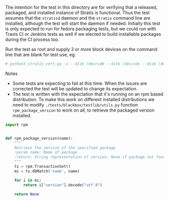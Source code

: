 
The intention for the test in this directory are for verifying that a
released, packaged, and installed instance of Stratis is functional.
Thus the test assumes that the `stratisd` daemon and the `stratis` command
line are installed, although the test will start the daemon if needed.
Initially this test is only expected to run for fedora packaging tests, but
we could run with Travis CI or Jenkins tests as well if
we elected to build installable packages during the CI process too.

Run the test as root and supply 3 or more block devices on the
command line that are blank for test use, eg.

```bash
# python3 stratis_cert.py -v --disk /dev/vdb --disk /dev/vdc --disk /dev/vdd
```

Notes
* Some tests are expecting to fail at this time.  When the issues are corrected
the test will be updated to change its expectation.
* The test is written with the expectation that it's running on an rpm based
distribution.  To make this work on different installed distributions we need
to modify `./tests/blackbox/testlib/utils.py` function `rpm_package_version` to
work on all, to retrieve the packaged version installed.

```python
import rpm


def rpm_package_version(name):
    """
    Retrieve the version of the specified package
    :param name: Name of package
    :return: String representation of version, None if package not found.
    """
    ts = rpm.TransactionSet()
    mi = ts.dbMatch('name', name)

    for i in mi:
        return i["version"].decode("utf-8")

    return None

```

